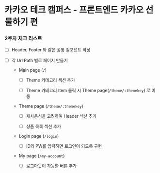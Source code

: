 <h1> 카카오 테크 캠퍼스 - 프론트엔드 카카오 선물하기 편 </h1>

<h3>2주차 체크 리스트</h3>

- [ ] Header, Footer 와 같은 공통 컴포넌트 작성

- [ ] 각 Url Path 별로 페이지 만들기

  - Main page (`/`)

    - [ ] Theme 카테고리 섹션 추가

    - [ ] Theme 카테고리 Item 클릭 시 Theme page(`/theme/:themekey`) 로 이동 

  - Theme page (`/theme/:themekey`)

    - [ ] 재사용성을 고려하여 Header 섹션 추가 

    - [ ] 상품 목록 섹션 추가

  - Login page (`/login`)

    - [ ] ID와 PW를 입력하면 로그인이 되도록 구현

  - My page (`/my-account`)

    - [ ] 로그아웃이 가능한 버튼 추가

